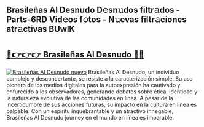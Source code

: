 ## Brasileñas Al Desnudo D𝚎sn𝚞dos filtr𝚊dos - Parts-6RD Vid𝚎os f𝚘tos - N𝚞evas filtr𝚊ciones atr𝚊ctivas BUwlK

# <h2><a href="http://mb9koy.tromn.icu/?c=Brasile%c3%b1as+Al+Desnudo">🔗👉👉👉 Brasileñas Al Desnudo 🔗🔗</a></h2>

[![Brasileñas Al Desnudo nuevo](https://i.imgur.com/pEAQMta.gif)](http://mb9koy.tromn.icu/?c=Brasile%c3%b1as+Al+Desnudo)
Brasileñas Al Desnudo, un individuo complejo y desconcertante, se resiste a la caracterización simple. Su uso pionero de los medios digitales para la autoexpresión ha cautivado y enfurecido a los observadores, generando debates sobre ética, identidad y la naturaleza evolutiva de las comunidades en línea. A pesar de la incertidumbre de sus acciones futuras, su impacto en la cultura en línea es palpable. Con un espíritu inquebrantable y un atractivo innegable, Brasileñas Al Desnudo journey en el mundo en línea es imparable.
